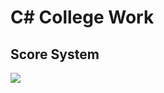 # C# College Work
## Score System
![](https://cdn.discordapp.com/attachments/936177854520107018/941801273185947738/KUEdCjsAAAAASUVORK5CYII.png)
